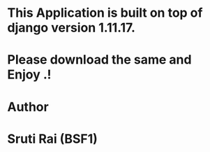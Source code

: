 # This Application is built on top of django version 1.11.17.

# Please download the same and Enjoy .!

# Author 
#   Sruti Rai (BSF1)